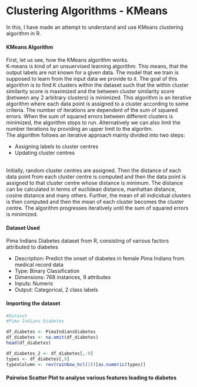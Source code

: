 # Clustering Algorithms - KMeans
In this, I have made an attempt to understand and use KMeans clustering algorithm in R.

#### KMeans Algorithm
First, let us see, how the KMeans algorithm works. <br>
K-means is kind of an unsuervised learning algorithm. This means, that the output labels are not known for a given data.
The model that we train is supposed to learn from the input data we provide to it.
The goal of this algorithm is to find K clusters within the dataset such that the within cluster similarity score is
maximized and the between cluster similarity score (between any 2 arbitrary clusters) is minimized.
This algorithm is an iterative algorithm where each data point is assigned to a cluster according to some criteria.
The number of iterations are dependent of the sum of squared errors. When the sum of squared errors between different clusters is minimized, the 
algorithm stops to run. Alternatively we can also limit the number iterations by providing an upper limit to the algoritm.
<br>
The algorithm follows an iterative approach mainly divided into two steps:
* Assigning labels to cluster centres
* Updating cluster centres
<br>
Initially, random cluster centres are assigned. Then the distance of each data point from each cluster centre is computed
and then the data point is assigned to that cluster centre whose distance is minimum. The distance can be calculated in
terms of euclidean distance, manhattan distance, cosine distance and many others. Further, the mean of all indicidual clusters
is then computed and then the mean of each cluster becomes the cluster centre. The algorithm progresses iteratively
until the sum of squared errors is minimized.



#### Dataset Used
Pima Indians Diabetes dataset from R, consisting of various factors attributed to diabetes
* Description: Predict the onset of diabetes in female Pima Indians from medical record data
* Type: Binary Classification
* Dimensions: 768 instances, 9 attributes
* Inputs: Numeric
* Output: Categorical, 2 class labels

#### Importing the dataset
```R
#Dataset
#Pima Indians Diabetes 

df_diabetes <- PimaIndiansDiabetes
df_diabetes <- na.omit(df_diabetes)
head(df_diabetes)

df_diabetes_2 <- df_diabetes[,-9]
types <- df_diabetes[,9]
typesColumn <- rev(rainbow_hcl(2))[as.numeric(types)]

```

#### Pairwise Scatter Plot to analyse various features leading to diabetes
```R
```
